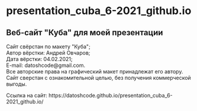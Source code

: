 # presentation_cuba_6-2021_github.io

<h2>Веб-сайт "Куба" для моей презентации</h2>

<p>Сайт свёрстан по макету "Куба";<br>
Автор вёрстки: Андрей Овчаров;<br>
Дата вёрстки: 04.02.2021;<br>
E-mail: datoshcode@gmail.com.<br>
Все авторские права на графический макет принадлежат его автору.<br>
Сайт сверстан с ознакомительной целью, без получения коммерческой выгоды.</p>

<p> Ссылка на сайт: https://datoshcode.github.io/presentation_cuba_6-2021_github.io/
